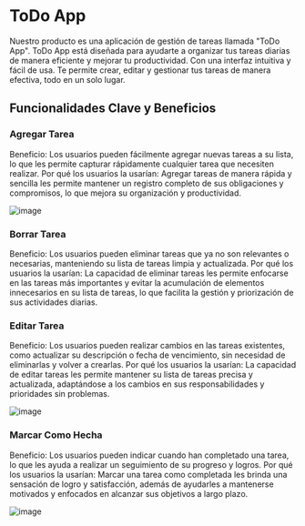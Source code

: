 # ToDo App

Nuestro producto es una aplicación de gestión de tareas llamada "ToDo App". ToDo App está diseñada para ayudarte a organizar tus tareas diarias de manera eficiente y mejorar tu productividad. Con una interfaz intuitiva y fácil de usa. Te permite crear, editar y gestionar tus tareas de manera efectiva, todo en un solo lugar.

## Funcionalidades Clave y Beneficios

### Agregar Tarea
Beneficio: Los usuarios pueden fácilmente agregar nuevas tareas a su lista, lo que les permite capturar rápidamente cualquier tarea que necesiten realizar.
Por qué los usuarios la usarían: Agregar tareas de manera rápida y sencilla les permite mantener un registro completo de sus obligaciones y compromisos, lo que mejora su organización y productividad.

![image](https://github.com/AndresOnate/my-react-task-list/assets/63562181/00d96ec2-94ba-4856-b089-e14ec2987e3f)


### Borrar Tarea

Beneficio: Los usuarios pueden eliminar tareas que ya no son relevantes o necesarias, manteniendo su lista de tareas limpia y actualizada.
Por qué los usuarios la usarían: La capacidad de eliminar tareas les permite enfocarse en las tareas más importantes y evitar la acumulación de elementos innecesarios en su lista de tareas, lo que facilita la gestión y priorización de sus actividades diarias.

### Editar Tarea
Beneficio: Los usuarios pueden realizar cambios en las tareas existentes, como actualizar su descripción o fecha de vencimiento, sin necesidad de eliminarlas y volver a crearlas.
Por qué los usuarios la usarían: La capacidad de editar tareas les permite mantener su lista de tareas precisa y actualizada, adaptándose a los cambios en sus responsabilidades y prioridades sin problemas.

![image](https://github.com/AndresOnate/my-react-task-list/assets/63562181/04a3b5dc-f484-4657-a72d-db64dd77aec3)

### Marcar Como Hecha
Beneficio: Los usuarios pueden indicar cuando han completado una tarea, lo que les ayuda a realizar un seguimiento de su progreso y logros.
Por qué los usuarios la usarían: Marcar una tarea como completada les brinda una sensación de logro y satisfacción, además de ayudarles a mantenerse motivados y enfocados en alcanzar sus objetivos a largo plazo.

![image](https://github.com/AndresOnate/my-react-task-list/assets/63562181/6b4eafb1-168b-4207-90fe-e86eb8029e57)
